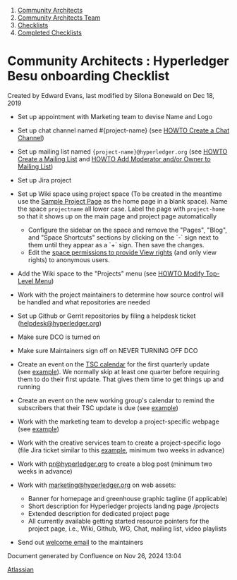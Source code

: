 1. [Community Architects](index.html)
2. [Community Architects Team](Community-Architects-Team_20545564.html)
3. [Checklists](Checklists_20560801.html)
4. [Completed Checklists](Completed-Checklists_20560928.html)

# Community Architects : Hyperledger Besu onboarding Checklist

Created by Edward Evans, last modified by Silona Bonewald on Dec 18, 2019

- Set up appointment with Marketing team to devise Name and Logo
- Set up chat channel named #{project-name} (see [HOWTO Create a Chat Channel](/wiki/pages/createpage.action?spaceKey=CA&title=Create%20a%20Chat%20Channel&linkCreation=true&fromPageId=20548757))
- Set up mailing list named `{project-name}@hyperledger.org` (see [HOWTO Create a Mailing List](Create-a-Mailing-List_20548248.html) and [HOWTO Add Moderator and/or Owner to Mailing List](20548258.html))
- Set up Jira project
- Set up Wiki space using project space (To be created in the meantime use the [Sample Project Page](/wiki/pages/createpage.action?spaceKey=CA&title=Sample%20Project%20Page&linkCreation=true&fromPageId=20548757) as the home page in a blank space). Name the space `projectname` all lower case. Label the page with `project-home` so that it shows up on the main page and project page automatically
  
  - Configure the sidebar on the space and remove the "Pages", "Blog", and "Space Shortcuts" sections by clicking on the \`-\` sign next to them until they appear as a \`+\` sign. Then save the changes.
  - Edit the [space permissions to provide View rights](Set-Space-Permissions-for-Anon-to-read-only_20548529.html) (and only view rights) to anonymous users.
- Add the Wiki space to the "Projects" menu (see [HOWTO Modify Top-Level Menu](Modify-Top-Level-Menu_20548266.html))
- Work with the project maintainers to determine how source control will be handled and what repositories are needed
- Set up Github or Gerrit repositories by filing a helpdesk ticket (helpdesk@hyperledger.org)
- Make sure DCO is turned on
- Make sure Maintainers sign off on NEVER TURNING OFF DCO
- Create an event on the [TSC calendar](https://lists.hyperledger.org/g/tsc/calendar) for the first quarterly update (see [example](https://lists.hyperledger.org/g/tsc/addevent?eventid=352412&repeatid=0&calstart=2018-12-06)). We normally skip at least one quarter before requiring them to do their first update. That gives them time to get things up and running
- Create an event on the new working group's calendar to remind the subscribers that their TSC update is due (see [example](https://lists.hyperledger.org/g/explorer/addevent?eventid=352423&repeatid=0&calstart=2018-12-06))
- Work with the marketing team to develop a project-specific webpage (see [example](https://docs.google.com/document/d/1T3GcfzLXY1PNi6sgXpPDufWlpqGzIFHjg4ejdoVnVbE/edit))
- Work with the creative services team to create a project-specific logo (file Jira ticket similar to this [example](https://jira.linuxfoundation.org/browse/LP-4327), minimum two weeks in advance)
- Work with [pr@hyperledger.org](mailto:pr@hyperledger.org) to create a blog post (minimum two weeks in advance)
- Work with [marketing@hyperledger.org](mailto:marketing@hyperledger.org) on web assets:
  
  - Banner for homepage and greenhouse graphic tagline (if applicable)
  - Short description for Hyperledger projects landing page /projects
  - Extended description for dedicated project page
  - All currently available getting started resource pointers for the project page, i.e., Wiki, Github, WG, Chat, mailing list, video playlists
- Send out [welcome email](https://docs.google.com/document/d/1VKLiow7dnWzDC2ePv4b2lYG_WssGetMZX3Temv3PkxA/edit) to the maintainers

Document generated by Confluence on Nov 26, 2024 13:04

[Atlassian](http://www.atlassian.com/)
